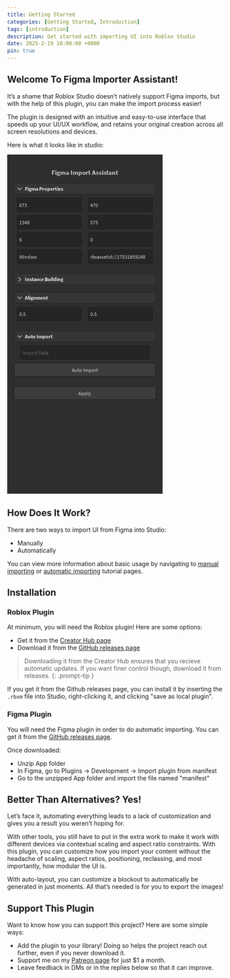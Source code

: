 ```yaml
---
title: Getting Started
categories: [Getting Started, Introduction]
tags: [introduction]
description: Get started with importing UI into Roblox Studio
date: 2025-2-19 10:00:00 +0000
pin: true
---
```


## Welcome To Figma Importer Assistant!
It’s a shame that Roblox Studio doesn’t natively support Figma imports, but with the help of this plugin, you can make the import process easier!

The plugin is designed with an intuitive and easy-to-use interface that speeds up your UI/UX workflow, and retains your original creation across all screen resolutions and devices.

Here is what it looks like in studio:

![image](/assets/plugin-appearance-example.png)

## How Does It Work?
There are two ways to import UI from Figma into Studio:
* Manually
* Automatically

You can view more information about basic usage by navigating to [manual importing](../manualimporting/) or [automatic importing](../automaticimporting/) tutorial pages.

## Installation

### Roblox Plugin
At minimum, you will need the Roblox plugin! Here are some options:
* Get it from the [Creator Hub page](https://create.roblox.com/store/asset/17426771250/Figma-Importer-Assistant)
* Download it from the [GitHub releases page](https://github.com/MiaGobble/Figma-Import-Assistant/releases)

<!-- markdownlint-capture -->
<!-- markdownlint-disable -->
> Downloading it from the Creator Hub ensures that you recieve automatic updates. If you want finer control though, download it from releases.
{: .prompt-tip }
<!-- markdownlint-restore -->

If you get it from the Github releases page, you can install it by inserting the `.rbxm` file into Studio, right-clicking it, and clicking "save as local plugin".

### Figma Plugin
You will need the Figma plugin in order to do automatic importing. You can get it from the [GitHub releases page](https://github.com/MiaGobble/Figma-Import-Assistant/releases).

Once downloaded:
* Unzip App folder
* In Figma, go to Plugins -> Development -> Import plugin from manifest
* Go to the unzipped App folder and import the file named "manifest"

## Better Than Alternatives? Yes!
Let’s face it, automating everything leads to a lack of customization and gives you a result you weren’t hoping for.

With other tools, you still have to put in the extra work to make it work with different devices via contextual scaling and aspect ratio constraints. With this plugin, you can customize how you import your content without the headache of scaling, aspect ratios, positioning, reclassing, and most importantly, how modular the UI is.

With auto-layout, you can customize a blockout to automatically be generated in just moments. All that’s needed is for you to export the images!

## Support This Plugin
Want to know how you can support this project? Here are some simple ways:
* Add the plugin to your library! Doing so helps the project reach out further, even if you never download it.
* Support me on my [Patreon page](https://www.patreon.com/c/iGottic) for just $1 a month.
* Leave feedback in DMs or in the replies below so that it can improve.
